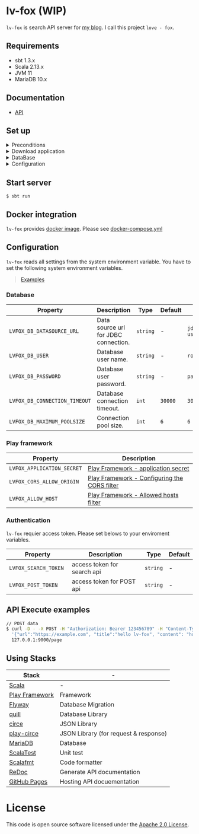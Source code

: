 # lv-fox (WIP)

`lv-fox` is search API server for [my blog](https://yoshinorin.net/). I call this project `love - fox`.

## Requirements

* sbt 1.3.x
* Scala 2.13.x
* JVM 11
* MariaDB 10.x

## Documentation

* [API](https://yoshinorin.github.io/lv-fox/)

## Set up

<details>
  <summary>Preconditions</summary><br>

Prepare [requirements](#requirements) environment before setup.

</details>

<details>
  <summary>Download application</summary><br>

`git clone https://github.com/YoshinoriN/lv-fox.git`

</details>

<details>
  <summary>DataBase</summary><br>

Create a database schema. Also, schema name is anything will be fine.

```sql
CREATE DATABASE lvfox;
```

</details>

<details>

  <summary>Configuration</summary><br>

After done above procedure, [set system environment](#configuration) before start server.

</details>

## Start server

```
$ sbt run
```

## Docker integration

`lv-fox` provides [docker image](https://hub.docker.com/repository/docker/yoshinorin/docker-lvfox). Please see [docker-compose.yml](https://github.com/YoshinoriN/lv-fox/blob/master/docker/docker-compose.yml)

## Configuration

`lv-fox` reads all settings from the system environment variable. You have to set the following system environment variables.

> [Examples](https://github.com/YoshinoriN/lv-fox/blob/master/src-backend/scripts/devenv.sh)

### Database

|Property|Description|Type|Default|Example|
|---|---|---|---|---|
|`LVFOX_DB_DATASOURCE_URL`|Data source url for JDBC connection.|`string`|-|`jdbc:mariadb://127.0.0.1/lvfox?useUnicode=true&characterEncoding=utf8mb4`|
|`LVFOX_DB_USER`|Database user name.|`string`|-|`root`|
|`LVFOX_DB_PASSWORD`|Database user password.|`string`|-|`pass`|
|`LVFOX_DB_CONNECTION_TIMEOUT`|Database connection timeout.|`int`|`30000`|`30000`|
|`LVFOX_DB_MAXIMUM_POOLSIZE`|Connection pool size.|`int`|`6`|`6`|

### Play framework

|Property|Description|
|---|---|
|`LVFOX_APPLICATION_SECRET`|[Play Framework - application secret](https://www.playframework.com/documentation/2.8.x/Deploying#The-application-secret)|
|`LVFOX_CORS_ALLOW_ORIGIN`|[Play Framework - Configuring the CORS filter](https://www.playframework.com/documentation/2.8.x/CorsFilter#Configuring-the-CORS-filter)|
|`LVFOX_ALLOW_HOST `|[Play Framework - Allowed hosts filter](https://www.playframework.com/documentation/2.8.x/AllowedHostsFilter)|`string`|-|

### Authentication

`lv-fox` requier access token. Please set belows to your enviroment variables.

|Property|Description|Type|Default|
|---|---|---|---|
|`LVFOX_SEARCH_TOKEN `|access token for search api|`string`|-|
|`LVFOX_POST_TOKEN `|access token for POST api|`string`|-|

## API Execute examples

```sh
// POST data
$ curl -D - -X POST -H "Authorization: Bearer 123456789" -H "Content-Type: application/json" -d \
  '{"url":"https://example.com", "title":"hello lv-fox", "content": "hogehogehoge....", "publishedAt": 1580240624, "updatedAt": 1580249990 }' \
  127.0.0.1:9000/page
```

## Using Stacks

|Stack|-|
|---|---|
|[Scala](https://www.scala-lang.org/)|-|
|[Play Framework](https://www.playframework.com/)|Framework|
|[Flyway](https://flywaydb.org/)|Database Migration|
|[quill](https://getquill.io/)|Database Library|
|[circe](https://circe.github.io/circe/)|JSON Library|
|[play-circe](https://github.com/jilen/play-circe)|JSON Library (for request & response)|
|[MariaDB](https://mariadb.org/)|Database|
|[ScalaTest](http://www.scalatest.org/)|Unit test|
|[Scalafmt](https://scalameta.org/scalafmt/)|Code formatter|
|[ReDoc](https://github.com/Rebilly/ReDoc)|Generate API documentation |
|[GitHub Pages](https://pages.github.com/)|Hosting API docuementation|


# License

This code is open source software licensed under the [Apache 2.0 License](https://www.apache.org/licenses/LICENSE-2.0.html).
